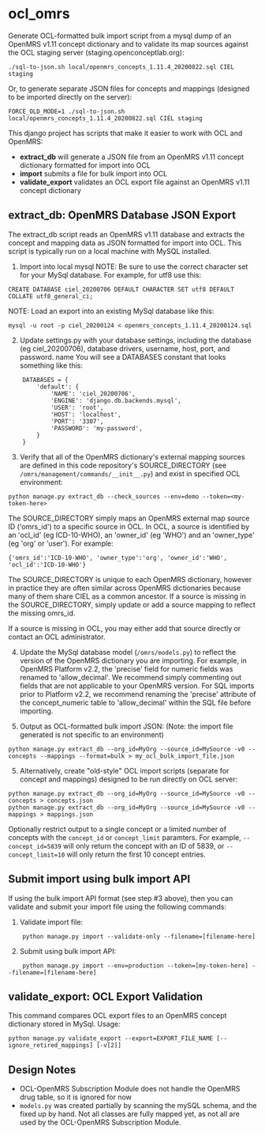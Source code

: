 # ocl_omrs

Generate OCL-formatted bulk import script from a mysql dump of an OpenMRS v1.11 concept dictionary and to validate its
map sources against the OCL staging server (staging.openconceptlab.org):

```
./sql-to-json.sh local/openmrs_concepts_1.11.4_20200822.sql CIEL staging
```

Or, to generate separate JSON files for concepts and mappings (designed to be imported directly on the server):

```
FORCE_OLD_MODE=1 ./sql-to-json.sh local/openmrs_concepts_1.11.4_20200822.sql CIEL staging
```

This django project has scripts that make it easier to work with OCL and OpenMRS:

- **extract_db** will generate a JSON file from an OpenMRS v1.11 concept dictionary formatted for import into OCL
- **import** submits a file for bulk import into OCL
- **validate_export** validates an OCL export file against an OpenMRS v1.11 concept dictionary

## extract_db: OpenMRS Database JSON Export

The extract_db script reads an OpenMRS v1.11 database and extracts the concept and mapping data as JSON formatted for import into OCL. This script is typically run on a local machine with MySQL installed.

1. Import into local mysql
   NOTE: Be sure to use the correct character set for your MySql database. For example, for utf8 use this:

```
CREATE DATABASE ciel_20200706 DEFAULT CHARACTER SET utf8 DEFAULT COLLATE utf8_general_ci;
```

NOTE: Load an export into an existing MySql database like this:

```
mysql -u root -p ciel_20200124 < openmrs_concepts_1.11.4_20200124.sql
```

2. Update settings.py with your database settings, including the database (eg ciel_20200706),
   database drivers, username, host, port, and password. name You will see a DATABASES constant
   that looks something like this:

```
    DATABASES = {
        'default': {
            'NAME': 'ciel_20200706',
            'ENGINE': 'django.db.backends.mysql',
            'USER': 'root',
            'HOST': 'localhost',
            'PORT': '3307',
            'PASSWORD': 'my-password',
        }
    }
```

3. Verify that all of the OpenMRS dictionary's external mapping sources are defined in this code
   repository's SOURCE_DIRECTORY (see `/omrs/management/commands/__init__.py`) and exist in specified
   OCL environment:

```
python manage.py extract_db --check_sources --env=demo --token=<my-token-here>
```

The SOURCE_DIRECTORY simply maps an OpenMRS external map source ID ('omrs_id') to a specific source
in OCL. In OCL, a source is identified by an 'ocl_id' (eg ICD-10-WHO), an 'owner_id' (eg 'WHO') and
an 'owner_type' (eg 'org' or 'user'). For example:

```
{'omrs_id':'ICD-10-WHO', 'owner_type':'org', 'owner_id':'WHO', 'ocl_id':'ICD-10-WHO'}
```

The SOURCE_DIRECTORY is unique to each OpenMRS dictionary, however in practice they are often
similar across OpenMRS dictionaries because many of them share CIEL as a common ancestor.
If a source is missing in the SOURCE_DIRECTORY, simply update or add a source mapping to reflect
the missing omrs_id.

If a source is missing in OCL, you may either add that source directly or contact an OCL
administrator.

4. Update the MySql database model (`/omrs/models.py`) to reflect the version of the OpenMRS
   dictionary you are importing. For example, in OpenMRS Platform v2.2, the 'precise' field for
   numeric fields was renamed to 'allow_decimal'. We recommend simply commenting out fields that
   are not applicable to your OpenMRS version. For SQL imports prior to Platform v2.2, we
   recommend renaming the 'precise' attribute of the concept_numeric table to 'allow_decimal'
   within the SQL file before importing.

5. Output as OCL-formatted bulk import JSON:
   (Note: the import file generated is not specific to an environment)

```
python manage.py extract_db --org_id=MyOrg --source_id=MySource -v0 --concepts --mappings --format=bulk > my_ocl_bulk_import_file.json
```

5. Alternatively, create "old-style" OCL import scripts (separate for concept and mappings)
   designed to be run directly on OCL server:

```
python manage.py extract_db --org_id=MyOrg --source_id=MySource -v0 --concepts > concepts.json
python manage.py extract_db --org_id=MyOrg --source_id=MySource -v0 --mappings > mappings.json
```

Optionally restrict output to a single concept or a limited number of concepts with the `concept_id` or `concept_limit` paramters. For example, `--concept_id=5839` will only return the concept with an ID of 5839, or `--concept_limit=10` will only return the first 10 concept entries.

## Submit import using bulk import API

If using the bulk import API format (see step #3 above), then you can validate and submit your import file using the following commands:

1. Validate import file:

```
    python manage.py import --validate-only --filename=[filename-here]
```

2. Submit using bulk import API:

```
    python manage.py import --env=production --token=[my-token-here] --filename=[filename-here]
```

## validate_export: OCL Export Validation

This command compares OCL export files to an OpenMRS concept dictionary stored in MySql.
Usage:

```
python manage.py validate_export --export=EXPORT_FILE_NAME [--ignore_retired_mappings] [-v[2]]
```

## Design Notes

- OCL-OpenMRS Subscription Module does not handle the OpenMRS drug table, so it is ignored for now
- `models.py` was created partially by scanning the mySQL schema, and the fixed up by hand. Not all classes are fully mapped yet, as not all are used by the OCL-OpenMRS Subscription Module.
